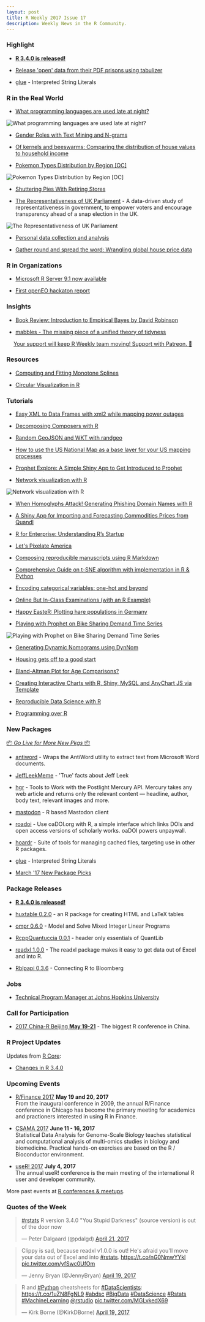 ```yaml
---
layout: post
title: R Weekly 2017 Issue 17
description: Weekly News in the R Community.
---
```


###  Highlight

+ [**R 3.4.0 is released!**](https://stat.ethz.ch/pipermail/r-announce/2017/000612.html)

+ [Release 'open' data from their PDF prisons using tabulizer](http://ropensci.org/blog/blog/2017/04/18/tabulizer)

+ [glue](https://github.com/tidyverse/glue) - Interpreted String Literals


###  R in the Real World

+ [What programming languages are used late at night?](https://stackoverflow.blog/2017/04/19/programming-languages-used-late-night/)

![What programming languages are used late at night?](https://zgab33vy595fw5zq-zippykid.netdna-ssl.com/wp-content/uploads/2017/04/traffic_by_day_hour-1-1600x1000.png)

+ [Gender Roles with Text Mining and N-grams](http://juliasilge.com/blog/Gender-Pronouns/)

+ [Of kernels and beeswarms: Comparing the distribution of house values to household income](http://lenkiefer.github.io/2017/04/16/house-price-to-income-acs-2015)

+ [Pokemon Types Distribution by Region [OC]](https://www.reddit.com/r/dataisbeautiful/comments/65vxvk/pokemon_types_distribution_by_region_oc/?sort=old)

![Pokemon Types Distribution by Region [OC]](https://i.redd.it/b2iio5i3l4sy.png)

+ [Shuttering Pies With Retiring Stores](https://rud.is/b/2017/04/21/shuttering-pies-with-retiring-stores/)

+ [The Representativeness of UK Parliament](https://ewenme.github.io/blog/UK_Parliament_Representativeness/) - A data-driven study of representativeness in government, to empower voters and encourage transparency ahead of a snap election in the UK. 

![The Representativeness of UK Parliament](https://ewenme.github.io/figs/2017-04-23-UK_Parliament_Representativeness/unnamed-chunk-91-1.png)

+ [Personal data collection and analysis](https://randomjohn.github.io/personal-data-collection/)

+ [Gather round and spread the word: Wrangling global house price data](http://lenkiefer.github.io/2017/04/20/global-hpi-readxl)

###  R in Organizations

+ [Microsoft R Server 9.1 now available](http://blog.revolutionanalytics.com/2017/04/microsoft-r-server-91-now-available.html)

+ [First openEO hackaton report](http://r-spatial.org//r/2017/04/19/first-openeo-hackaton.html)

###  Insights

+ [Book Review: Introduction to Empirical Bayes by David Robinson](https://dandermotj.github.io/post/2017-04-03-book-review-introduction-to-empirical-bayes/)

+ [mabbles - The missing piece of a unified theory of tidyness](https://4dpiecharts.com/2017/04/20/mabbles-the-missing-piece-of-a-unified-theory-of-tidyness/)

<p class="hide-support added-hostname support-rweekly"></p>

<center class="only-rss"><a class="non-visited externalLink" href="https://www.patreon.com/rweekly" onclick="pas(this)">Your support will keep R Weekly team moving! Support with Patreon.  💖</a></center>

###  Resources

+ [Computing and Fitting Monotone Splines](http://rpubs.com/deleeuw/268327)

+ [Circular Visualization in R](http://zuguang.de/circlize_book/book/)

###  Tutorials

+ [Easy XML to Data Frames with xml2 while mapping power outages](https://rud.is/rpubs/xml2power/)

+ [Decomposing Composers with R](https://rud.is/b/2017/04/23/decomposing-composers-with-r/)

+ [Random GeoJSON and WKT with randgeo](http://ropensci.org/blog/technotes/2017/04/20/randgeo)

+ [How to use the US National Map as a base layer for your US mapping processes](https://owi.usgs.gov/blog/basemaps/)

+ [Prophet Explore: A Simple Shiny App to Get Introduced to Prophet](http://omaymas.github.io/prophet_explore/)

+ [Network visualization with R](http://kateto.net/network-visualization)

![Network visualization with R](https://raw.githubusercontent.com/qinwf/doc/gh-pages/temp/pp.png)

+ [When Homoglyphs Attack! Generating Phishing Domain Names with R](https://rud.is/b/2017/04/17/when-homoglyphs-attack-generating-phishing-domain-names-with-r/)

+ [A Shiny App for Importing and Forecasting Commodities Prices from Quandl](https://rviews.rstudio.com/2017/04/21/a-shiny-app-for-importing-and-forecasting-commodities-prices-from-quandl/)

+ [R for Enterprise: Understanding R’s Startup ](https://rviews.rstudio.com/2017/04/19/r-for-enterprise-understanding-r-s-startup/)

+ [Let's Pixelate America](http://lenkiefer.github.io/2017/04/17/pixel-map)

+ [Composing reproducible manuscripts using R Markdown](http://r-posts.com/composing-reproducible-manuscripts-using-r-markdown/)

+ [Comprehensive Guide on t-SNE algorithm with implementation in R & Python](https://www.analyticsvidhya.com/blog/2017/01/t-sne-implementation-r-python/?utm_content=bufferfa130&utm_medium=social&utm_source=twitter.com&utm_campaign=buffer)

+ [Encoding categorical variables: one-hot and beyond](http://www.win-vector.com/blog/2017/04/encoding-categorical-variables-one-hot-and-beyond/)

+ [Online But In-Class Examinations (with an R Example)](https://matloff.wordpress.com/2017/04/15/online-but-in-class-examinations-with-an-r-example/)

+ [Happy EasteR: Plotting hare populations in Germany](https://shiring.github.io/ggplot2/2017/04/16/hasen)

+ [Playing with Prophet on Bike Sharing Demand Time Series](https://medium.com/@ichbinjras/playing-with-prophet-on-bike-sharing-demand-time-series-1f14255f7ff0)

![Playing with Prophet on Bike Sharing Demand Time Series](https://cdn-images-1.medium.com/max/2000/1*cbUA4ML4LUiZ4lD44-cn1w.jpeg)

+ [Generating Dynamic Nomograms using DynNom](http://r-posts.com/generating-dynamic-nomograms-using-dynnom/)

+ [Housing gets off to a good start](http://lenkiefer.github.io/2017/04/18/housing-good-start)

+ [Bland-Altman Plot for Age Comparisons?](http://derekogle.com/fishR/2017-04-20-Modified_BlandAltmanPlot)

<div class="post-more-begin"></div>

+ [Creating Interactive Charts with R, Shiny, MySQL and AnyChart JS via Template](http://r-posts.com/creating-interactive-charts-with-r-shiny-mysql-and-anychart-js-via-template/)

+ [Reproducible Data Science with R](http://blog.revolutionanalytics.com/2017/04/reproducible-data-science-with-r.html)

+ [Programming over R](http://www.win-vector.com/blog/2017/04/programming-over-r/)

<div class="post-more-end"></div>


###  New Packages

<p class="added-hostname"><a href="https://rweekly.org/live" target="_blank" class="externalLink">📦 <i>Go Live for More New Pkgs</i> 📦</a></p>

+ [antiword](https://github.com/ropensci/antiword) - Wraps the AntiWord utility to extract text from Microsoft Word documents.

+ [JeffLeekMeme](https://github.com/wlandau/JeffLeekMeme) - 'True' facts about Jeff Leek

+ [hgr](https://github.com/hrbrmstr/hgr) -  Tools to Work with the  Postlight Mercury API. Mercury takes any web article and returns only the relevant content — headline, author, body text, relevant images and more. 

+ [mastodon](https://github.com/ThomasChln/mastodon) - R based Mastodon client

+ [roadoi](https://github.com/njahn82/roadoi/) -  Use oaDOI.org with R, a simple interface which links DOIs and open access versions of scholarly works. oaDOI powers unpaywall.

+ [hoardr](https://cran.r-project.org/web/packages/hoardr/index.html) - Suite of tools for managing cached files, targeting use in other R packages.

+ [glue](https://github.com/tidyverse/glue) - Interpreted String Literals

+ [March '17 New Package Picks](https://rviews.rstudio.com/2017/04/14/march-17-new-package-picks/)

###  Package Releases

+ [**R 3.4.0 is released!**](https://stat.ethz.ch/pipermail/r-announce/2017/000612.html)

+ [huxtable 0.2.0](https://hughjonesd.github.io/huxtable) - an R package for creating HTML and LaTeX tables

+ [ompr 0.6.0](https://cran.r-project.org/web/packages/ompr/index.html) - Model and Solve Mixed Integer Linear Programs

+ [RcppQuantuccia 0.0.1](http://dirk.eddelbuettel.com/blog/2017/04/19#rcppquantuccia_0.0.1) - 
header only essentials of QuantLib

+ [readxl 1.0.0](https://blog.rstudio.org/2017/04/19/readxl-1-0-0/) - The readxl package makes it easy to get data out of Excel and into R. 

+ [Rblpapi 0.3.6](http://dirk.eddelbuettel.com/blog/2017/04/20#rblpapi_0.3.6) - Connecting R to Bloomberg

###  Jobs

+ [Technical Program Manager at Johns Hopkins University](https://jobs.jhu.edu/jhujobs/jobview.cfm?reqId=313969&postId=14568)

###  Call for Participation

+ [2017 China-R Beijing **May 19-21**](http://china-r.org/bj2017/index.html) - The biggest R conference in China.

###  R Project Updates

Updates from [R Core](http://developer.r-project.org/blosxom.cgi/R-devel/NEWS):

+ [Changes in R 3.4.0](https://stat.ethz.ch/pipermail/r-announce/2017/000612.html)

###  Upcoming Events

+ [R/Finance 2017](http://www.rinfinance.com/) **May 19 and 20, 2017**  <br />
From the inaugural conference in 2009, the annual R/Finance conference in Chicago has become the primary meeting for academics and practioners interested in using R in Finance. 

+ [CSAMA 2017](http://www.huber.embl.de/csama2017/) **June 11 - 16, 2017** <br />
Statistical Data Analysis for Genome-Scale Biology teaches statistical and computational analysis of multi-omics studies in biology and biomedicine. Practical hands-on exercises are based on the R / Bioconductor environment.

+ [useR! 2017](http://user2017.brussels/) **July 4, 2017** <br />
The annual useR! conference is the main meeting of the international R user and developer community.

More past events at [R conferences & meetups](https://conf.rweekly.org).

###  Quotes of the Week

<blockquote class="twitter-tweet" data-lang="en"><p lang="en" dir="ltr"><a href="https://twitter.com/hashtag/rstats?src=hash">#rstats</a> R version 3.4.0 &quot;You Stupid Darkness&quot; (source version) is out of the door now</p>&mdash; Peter Dalgaard (@pdalgd) <a href="https://twitter.com/pdalgd/status/855362320247246849">April 21, 2017</a></blockquote>

<blockquote class="twitter-tweet" data-lang="en"><p lang="en" dir="ltr">Clippy is sad, because readxl v1.0.0 is out! He&#39;s afraid you&#39;ll move your data out of Excel and into <a href="https://twitter.com/hashtag/rstats?src=hash">#rstats</a>. <a href="https://t.co/nG0NmwYYkl">https://t.co/nG0NmwYYkl</a> <a href="https://t.co/yfSwc0UfOm">pic.twitter.com/yfSwc0UfOm</a></p>&mdash; Jenny Bryan (@JennyBryan) <a href="https://twitter.com/JennyBryan/status/854836679131111424">April 19, 2017</a></blockquote>
<script async src="//platform.twitter.com/widgets.js" charset="utf-8"></script>

<blockquote class="twitter-tweet" data-lang="en"><p lang="en" dir="ltr">R and <a href="https://twitter.com/hashtag/Python?src=hash">#Python</a> cheatsheets for <a href="https://twitter.com/hashtag/DataScientists?src=hash">#DataScientists</a>: <a href="https://t.co/1uZN8FgNL9">https://t.co/1uZN8FgNL9</a> <a href="https://twitter.com/hashtag/abdsc?src=hash">#abdsc</a> <a href="https://twitter.com/hashtag/BigData?src=hash">#BigData</a> <a href="https://twitter.com/hashtag/DataScience?src=hash">#DataScience</a> <a href="https://twitter.com/hashtag/Rstats?src=hash">#Rstats</a> <a href="https://twitter.com/hashtag/MachineLearning?src=hash">#MachineLearning</a> <a href="https://twitter.com/rstudio">@rstudio</a> <a href="https://t.co/MGLvkedX69">pic.twitter.com/MGLvkedX69</a></p>&mdash; Kirk Borne (@KirkDBorne) <a href="https://twitter.com/KirkDBorne/status/854536038487863296">April 19, 2017</a></blockquote>
<script async src="//platform.twitter.com/widgets.js" charset="utf-8"></script>
